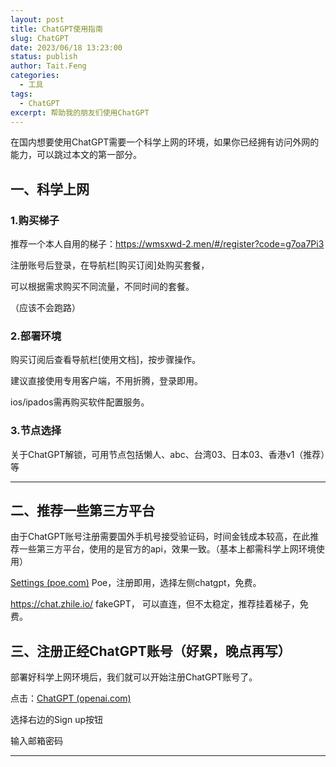 ```yaml
---
layout: post
title: ChatGPT使用指南
slug: ChatGPT
date: 2023/06/18 13:23:00
status: publish
author: Tait.Feng
categories:
  - 工具
tags:
  - ChatGPT
excerpt: 帮助我的朋友们使用ChatGPT
---
```


在国内想要使用ChatGPT需要一个科学上网的环境，如果你已经拥有访问外网的能力，可以跳过本文的第一部分。

## 一、科学上网

### 1.购买梯子

推荐一个本人自用的梯子：https://wmsxwd-2.men/#/register?code=g7oa7Pi3

注册账号后登录，在导航栏[购买订阅]处购买套餐，

可以根据需求购买不同流量，不同时间的套餐。

（应该不会跑路）

### 2.部署环境

购买订阅后查看导航栏[使用文档]，按步骤操作。

建议直接使用专用客户端，不用折腾，登录即用。

ios/ipados需再购买软件配置服务。

### 3.节点选择

关于ChatGPT解锁，可用节点包括懒人、abc、台湾03、日本03、香港v1（推荐）等

---------------

## 二、推荐一些第三方平台

由于ChatGPT账号注册需要国外手机号接受验证码，时间金钱成本较高，在此推荐一些第三方平台，使用的是官方的api，效果一致。（基本上都需科学上网环境使用）

[Settings (poe.com)](https://poe.com/ChatGPT)  Poe，注册即用，选择左侧chatgpt，免费。

https://chat.zhile.io/  fakeGPT， 可以直连，但不太稳定，推荐挂着梯子，免费。

## 三、注册正经ChatGPT账号（好累，晚点再写）

部署好科学上网环境后，我们就可以开始注册ChatGPT账号了。

点击：[ChatGPT (openai.com)](https://chat.openai.com/)

选择右边的Sign up按钮

输入邮箱密码



-------------------

